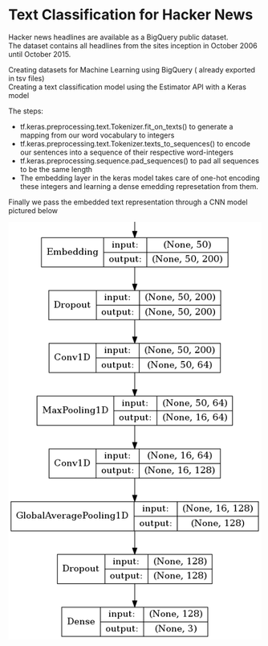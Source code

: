 # Text Classification for Hacker News

Hacker news headlines are available as a BigQuery public dataset.   
The dataset contains all headlines from the sites inception in October 2006 until October 2015.  

Creating datasets for Machine Learning using BigQuery ( already exported in tsv files)  
Creating a text classification model using the Estimator API with a Keras model  

The steps:  

+ tf.keras.preprocessing.text.Tokenizer.fit_on_texts() to generate a mapping from our word vocabulary to integers 
+ tf.keras.preprocessing.text.Tokenizer.texts_to_sequences() to encode our sentences into a sequence of their respective word-integers 
+ tf.keras.preprocessing.sequence.pad_sequences() to pad all sequences to be the same length 
+ The embedding layer in the keras model takes care of one-hot encoding these integers and learning a dense emedding represetation from them.

Finally we pass the embedded text representation through a CNN model pictured below

![Alt text](images/txtcls_model.png?raw=true "Model Flow")
